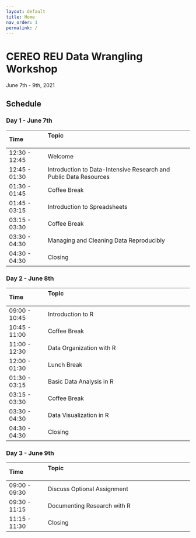 ```yaml
---
layout: default
title: Home
nav_order: 1
permalink: /
---
```


# CEREO REU Data Wrangling Workshop

June 7th - 9th, 2021

## Schedule

### Day 1 - June 7th

| Time          | Topic  &nbsp; &nbsp; &nbsp; &nbsp; &nbsp; &nbsp; &nbsp; &nbsp; &nbsp; &nbsp; &nbsp; &nbsp; &nbsp; &nbsp; &nbsp; &nbsp; &nbsp; &nbsp;&nbsp; &nbsp; &nbsp; &nbsp; &nbsp; &nbsp; &nbsp; &nbsp; &nbsp; &nbsp; &nbsp; &nbsp; &nbsp; &nbsp; &nbsp; &nbsp; &nbsp; &nbsp; &nbsp; &nbsp; &nbsp; &nbsp; &nbsp; &nbsp; &nbsp; &nbsp; &nbsp; &nbsp; &nbsp; &nbsp; &nbsp; &nbsp; &nbsp; &nbsp; &nbsp; &nbsp; |
|:--------------|:--------------------------------------------|
| 12:30 - 12:45 | Welcome                                     |
| 12:45 - 01:30 | Introduction to Data-Intensive Research and Public Data Resources |
| 01:30 - 01:45 | Coffee Break                                |
| 01:45 - 03:15 | Introduction to Spreadsheets                |
| 03:15 - 03:30 | Coffee Break                                |
| 03:30 - 04:30 | Managing and Cleaning Data Reproducibly     |
| 04:30 - 04:30 | Closing                                     |

### Day 2 - June 8th

| Time          | Topic &nbsp; &nbsp; &nbsp; &nbsp; &nbsp; &nbsp; &nbsp; &nbsp; &nbsp; &nbsp; &nbsp; &nbsp; &nbsp; &nbsp; &nbsp; &nbsp; &nbsp; &nbsp; &nbsp; &nbsp; &nbsp; &nbsp; &nbsp; &nbsp; &nbsp; &nbsp; &nbsp; &nbsp; &nbsp; &nbsp; &nbsp; &nbsp; &nbsp; &nbsp; &nbsp; &nbsp; &nbsp; &nbsp; &nbsp; &nbsp; &nbsp; &nbsp; &nbsp; &nbsp; &nbsp; &nbsp; &nbsp; &nbsp; &nbsp; &nbsp; &nbsp; &nbsp; &nbsp; &nbsp; |
|:--------------|:--------------------------------------------|
| 09:00 - 10:45 | Introduction to R                           |
| 10:45 - 11:00 | Coffee Break                                |
| 11:00 - 12:30 | Data Organization with R                    |
| 12:00 - 01:30 | Lunch Break                                 |
| 01:30 - 03:15 | Basic Data Analysis in R                    |
| 03:15 - 03:30 | Coffee Break                                |
| 03:30 - 04:30 | Data Visualization in R                     |
| 04:30 - 04:30 | Closing                                     |

### Day 3 - June 9th

| Time          | Topic &nbsp; &nbsp; &nbsp; &nbsp; &nbsp; &nbsp; &nbsp; &nbsp; &nbsp; &nbsp; &nbsp; &nbsp; &nbsp; &nbsp; &nbsp; &nbsp; &nbsp; &nbsp; &nbsp; &nbsp; &nbsp; &nbsp; &nbsp; &nbsp; &nbsp; &nbsp; &nbsp; &nbsp; &nbsp; &nbsp; &nbsp; &nbsp; &nbsp; &nbsp; &nbsp; &nbsp; &nbsp; &nbsp; &nbsp; &nbsp; &nbsp; &nbsp; &nbsp; &nbsp; &nbsp; &nbsp; &nbsp; &nbsp; &nbsp; &nbsp; &nbsp; &nbsp; &nbsp; &nbsp; |
|:--------------|:--------------------------------------------|
| 09:00 - 09:30 | Discuss Optional Assignment                 |
| 09:30 - 11:15 | Documenting Research with R                 |
| 11:15 - 11:30 | Closing                                     |




